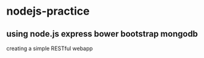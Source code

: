 # nodejs-practice

using node.js express bower bootstrap mongodb
-------------
creating a simple RESTful webapp
